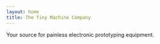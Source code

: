 ```yaml
---
layout: home
title: The Tiny Machine Company
---
```


Your source for painless electronic prototyping equipment.